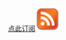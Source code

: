 
<a href="http://feed.feedsky.com/baotiao">点此订阅<img  height="50" width="50" src="images/rss.png" alt="feed me" /></a>
